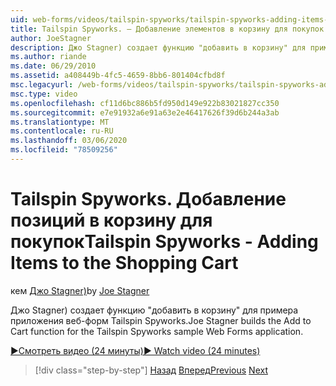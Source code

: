 ```yaml
---
uid: web-forms/videos/tailspin-spyworks/tailspin-spyworks-adding-items-to-the-shopping-cart
title: Tailspin Spyworks. — Добавление элементов в корзину для покупок | Документация Майкрософт
author: JoeStagner
description: Джо Stagner) создает функцию "добавить в корзину" для примера приложения веб-форм Tailspin Spyworks.
ms.author: riande
ms.date: 06/29/2010
ms.assetid: a408449b-4fc5-4659-8bb6-801404cfbd8f
msc.legacyurl: /web-forms/videos/tailspin-spyworks/tailspin-spyworks-adding-items-to-the-shopping-cart
msc.type: video
ms.openlocfilehash: cf11d6bc886b5fd950d149e922b83021827cc350
ms.sourcegitcommit: e7e91932a6e91a63e2e46417626f39d6b244a3ab
ms.translationtype: MT
ms.contentlocale: ru-RU
ms.lasthandoff: 03/06/2020
ms.locfileid: "78509256"
---
```

# <a name="tailspin-spyworks---adding-items-to-the-shopping-cart"></a><span data-ttu-id="b2523-103">Tailspin Spyworks. Добавление позиций в корзину для покупок</span><span class="sxs-lookup"><span data-stu-id="b2523-103">Tailspin Spyworks - Adding Items to the Shopping Cart</span></span>

<span data-ttu-id="b2523-104">кем [Джо Stagner)](https://github.com/JoeStagner)</span><span class="sxs-lookup"><span data-stu-id="b2523-104">by [Joe Stagner](https://github.com/JoeStagner)</span></span>

<span data-ttu-id="b2523-105">Джо Stagner) создает функцию "добавить в корзину" для примера приложения веб-форм Tailspin Spyworks.</span><span class="sxs-lookup"><span data-stu-id="b2523-105">Joe Stagner builds the Add to Cart function for the Tailspin Spyworks sample Web Forms application.</span></span>

[<span data-ttu-id="b2523-106">&#9654;Смотреть видео (24 минуты)</span><span class="sxs-lookup"><span data-stu-id="b2523-106">&#9654; Watch video (24 minutes)</span></span>](https://channel9.msdn.com/Blogs/ASP-NET-Site-Videos/tailspin-spyworks-adding-items-to-the-shopping-cart)

> [!div class="step-by-step"]
> <span data-ttu-id="b2523-107">[Назад](tailspin-spyworks-display-per-product-details.md)
> [Вперед](tailspin-spyworks-display-shopping-cart.md)</span><span class="sxs-lookup"><span data-stu-id="b2523-107">[Previous](tailspin-spyworks-display-per-product-details.md)
[Next](tailspin-spyworks-display-shopping-cart.md)</span></span>
